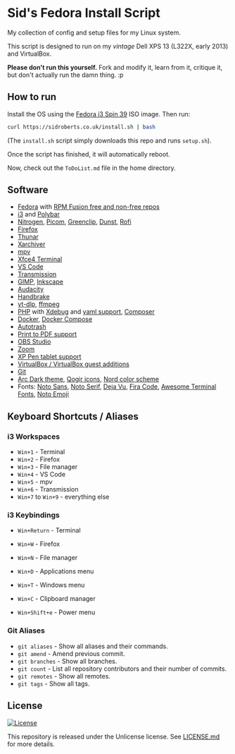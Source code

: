 # Sid's Fedora Install Script

My collection of config and setup files for my Linux system.

This script is designed to run on my *vintage* Dell XPS 13 (L322X, early 2013) and VirtualBox.

**Please don't run this yourself.** Fork and modify it, learn from it, critique it, but don't actually run the damn thing. :p



## How to run

Install the OS using the [Fedora i3 Spin 39](https://fedoraproject.org/spins/i3/) ISO image.
Then run:

```bash
curl https://sidroberts.co.uk/install.sh | bash
```

(The `install.sh` script simply downloads this repo and runs `setup.sh`).

Once the script has finished, it will automatically reboot.

Now, check out the `ToDoList.md` file in the home directory.



## Software

- [Fedora](https://fedoraproject.org/) with [RPM Fusion free and non-free repos](https://rpmfusion.org/)
- [i3](https://i3wm.org/) and [Polybar](https://polybar.github.io/)
- [Nitrogen](https://github.com/l3ib/nitrogen/), [Picom](https://github.com/yshui/picom), [Greenclip](https://github.com/erebe/greenclip), [Dunst](https://dunst-project.org/), [Rofi](https://github.com/davatorium/rofi)
- [Firefox](https://www.mozilla.org/firefox/)
- [Thunar](https://docs.xfce.org/xfce/thunar/start)
- [Xarchiver](https://github.com/ib/xarchiver)
- [mpv](https://mpv.io/)
- [Xfce4 Terminal](https://docs.xfce.org/apps/terminal/start)
- [VS Code](https://code.visualstudio.com/)
- [Transmission](https://transmissionbt.com/)
- [GIMP](https://www.gimp.org/), [Inkscape](https://inkscape.org/)
- [Audacity](https://www.audacityteam.org/)
- [Handbrake](https://handbrake.fr/)
- [yt-dlp](https://github.com/yt-dlp/yt-dlp), [ffmpeg](https://www.ffmpeg.org/)
- [PHP](https://www.php.net/) with [Xdebug](https://xdebug.org/) and [yaml support](https://www.php.net/manual/en/book.yaml.php), [Composer](https://getcomposer.org/)
- [Docker](https://www.docker.com/), [Docker Compose](https://docs.docker.com/compose/)
- [Autotrash](https://github.com/bneijt/autotrash)
- [Print to PDF support](https://www.cups-pdf.de/)
- [OBS Studio](https://obsproject.com/)
- [Zoom](https://zoom.us/)
- [XP Pen tablet support](https://www.xp-pen.com/)
- [VirtualBox / VirtualBox guest additions](https://www.virtualbox.org/)
- [Git](https://git-scm.com/)
- [Arc Dark theme](https://github.com/jnsh/arc-theme), [Qogir icons](https://github.com/vinceliuice/Qogir-icon-theme), [Nord color scheme](https://www.nordtheme.com/)
- Fonts: [Noto Sans](https://fonts.google.com/noto/specimen/Noto+Sans), [Noto Serif](https://fonts.google.com/noto/specimen/Noto+Serif), [Deja Vu](https://dejavu-fonts.github.io/), [Fira Code](https://github.com/tonsky/FiraCode), [Awesome Terminal Fonts](https://github.com/gabrielelana/awesome-terminal-fonts), [Noto Emoji](https://fonts.google.com/noto/specimen/Noto+Emoji)



## Keyboard Shortcuts / Aliases

### i3 Workspaces

- `Win+1` - Terminal
- `Win+2` - Firefox
- `Win+3` - File manager
- `Win+4` - VS Code
- `Win+5` - mpv
- `Win+6` - Transmission
- `Win+7` to `Win+9` - everything else

### i3 Keybindings

- `Win+Return` - Terminal
- `Win+W`      - Firefox
- `Win+N`      - File manager

- `Win+D` - Applications menu
- `Win+T` - Windows menu

- `Win+C` - Clipboard manager

- `Win+Shift+e` - Power menu

### Git Aliases

- `git aliases`  - Show all aliases and their commands.
- `git amend`    - Amend previous commit.
- `git branches` - Show all branches.
- `git count`    - List all repository contributors and their number of commits.
- `git remotes`  - Show all remotes.
- `git tags`     - Show all tags.



## License

[![License](https://img.shields.io/github/license/SidRoberts/fedora-install-script?style=for-the-badge)](LICENSE.md)

This repository is released under the Unlicense license.
See [LICENSE.md](LICENSE.md) for more details.
